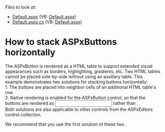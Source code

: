 <!-- default file list -->
*Files to look at*:

* [Default.aspx](./CS/SideBySide/Default.aspx) (VB: [Default.aspx](./VB/SideBySide/Default.aspx))
* [Default.aspx.cs](./CS/SideBySide/Default.aspx.cs) (VB: [Default.aspx](./VB/SideBySide/Default.aspx))
<!-- default file list end -->
# How to stack ASPxButtons horizontally


<p>The ASPxButton is rendered as a HTML table to support extended visual appearances such as borders, highlighting, gradients, etc. Two HTML tables cannot be placed side-by-side without using an auxiliary table. This example demonstrates two solutions for stacking buttons horizontally:<br />
1. The buttons are placed into neighbor cells of an additional HTML table's row.<br />
2. Native rendering is enabled for the ASPxButton control, so that the buttons are rendered as <input> rather than <table>.<br />
Both solutions are also applicable to other controls from the ASPxEditors control collection.</p><p>We recommend that you use the first solution of these two.</p>

<br/>


